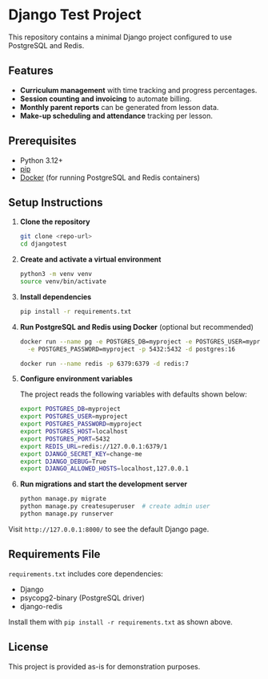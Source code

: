 # Django Test Project

This repository contains a minimal Django project configured to use PostgreSQL and Redis.

## Features

- **Curriculum management** with time tracking and progress percentages.
- **Session counting and invoicing** to automate billing.
- **Monthly parent reports** can be generated from lesson data.
- **Make-up scheduling and attendance** tracking per lesson.

## Prerequisites

- Python 3.12+
- [pip](https://pip.pypa.io/)
- [Docker](https://www.docker.com/) (for running PostgreSQL and Redis containers)

## Setup Instructions

1. **Clone the repository**

   ```bash
   git clone <repo-url>
   cd djangotest
   ```

2. **Create and activate a virtual environment**

   ```bash
   python3 -m venv venv
   source venv/bin/activate
   ```

3. **Install dependencies**

   ```bash
   pip install -r requirements.txt
   ```

4. **Run PostgreSQL and Redis using Docker** (optional but recommended)

   ```bash
   docker run --name pg -e POSTGRES_DB=myproject -e POSTGRES_USER=myproject \
     -e POSTGRES_PASSWORD=myproject -p 5432:5432 -d postgres:16

   docker run --name redis -p 6379:6379 -d redis:7
   ```

5. **Configure environment variables**

   The project reads the following variables with defaults shown below:

   ```bash
   export POSTGRES_DB=myproject
   export POSTGRES_USER=myproject
   export POSTGRES_PASSWORD=myproject
   export POSTGRES_HOST=localhost
   export POSTGRES_PORT=5432
   export REDIS_URL=redis://127.0.0.1:6379/1
   export DJANGO_SECRET_KEY=change-me
   export DJANGO_DEBUG=True
   export DJANGO_ALLOWED_HOSTS=localhost,127.0.0.1
   ```

6. **Run migrations and start the development server**

   ```bash
   python manage.py migrate
   python manage.py createsuperuser  # create admin user
   python manage.py runserver
   ```

Visit `http://127.0.0.1:8000/` to see the default Django page.

## Requirements File

`requirements.txt` includes core dependencies:

- Django
- psycopg2-binary (PostgreSQL driver)
- django-redis

Install them with `pip install -r requirements.txt` as shown above.

## License

This project is provided as-is for demonstration purposes.
